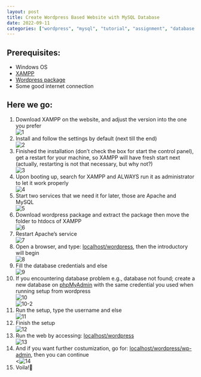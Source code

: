 ```yaml
---
layout: post
title: Create Wordpress Based Website with MySQL Database
date: 2022-09-11
categories: ["wordpress", "mysql", "tutorial", "assignment", "database security"]
---
```


## Prerequisites:
- Windows OS
- [XAMPP](https://www.apachefriends.org/download.html)
- [Wordpress package](https://wordpress.org/download/)
- Some good internet connection

## Here we go:
1.	Download XAMPP on the website, and adjust the version into the one you prefer  
![1](assets/images/posts/2022-09-11-create-wordpress-based-website-with-mysql-database/1.png)
2.	Install and follow the settings by default (next till the end)  
![2](assets/images/posts/2022-09-11-create-wordpress-based-website-with-mysql-database/2.png)
3.	Finished the installation (don’t check the box for start the control panel), get a restart for your machine, so XAMPP will have fresh start next (actually, restarting is not that necessary, but why not?)  
![3](assets/images/posts/2022-09-11-create-wordpress-based-website-with-mysql-database/3.png)
4.	Upon booting up, search for XAMPP and ALWAYS run it as administrator to let it work properly  
![4](assets/images/posts/2022-09-11-create-wordpress-based-website-with-mysql-database/4.png)
5.	Start two services that we need it for later, those are Apache and MySQL  
![5](assets/images/posts/2022-09-11-create-wordpress-based-website-with-mysql-database/5.png)
6.	Download wordpress package and extract the package then move the folder to htdocs of XAMPP  
![6](assets/images/posts/2022-09-11-create-wordpress-based-website-with-mysql-database/6.png)
7.	Restart Apache’s service  
![7](assets/images/posts/2022-09-11-create-wordpress-based-website-with-mysql-database/7.png)
8.	Open a browser, and type: [localhost/wordpress](localhost/wordpress), then the introductory will begin  
![8](assets/images/posts/2022-09-11-create-wordpress-based-website-with-mysql-database/8.png)
9.	Fill the database credentials and else  
![9](assets/images/posts/2022-09-11-create-wordpress-based-website-with-mysql-database/9.png)
10. If you encountering database problem e.g., database not found; create a new database on [phpMyAdmin](localhost/phpmyadmin) with the same credential you used when running setup from wordpress  
![10](assets/images/posts/2022-09-11-create-wordpress-based-website-with-mysql-database/10.png)  
![10-2](assets/images/posts/2022-09-11-create-wordpress-based-website-with-mysql-database/10-2.png)
11. Run the setup, type the username and else  
![11](assets/images/posts/2022-09-11-create-wordpress-based-website-with-mysql-database/11.png)
12. Finish the setup  
![12](assets/images/posts/2022-09-11-create-wordpress-based-website-with-mysql-database/12.png)
13. Run the web by accessing: [localhost/wordpress](localhost/wordpress)  
![13](assets/images/posts/2022-09-11-create-wordpress-based-website-with-mysql-database/13.png)
14. And if you want further costumization, go for: [localhost/wordpress/wp-admin](localhost/wordpress/wp-admin), then you can continue  
<![14](assets/images/posts/2022-09-11-create-wordpress-based-website-with-mysql-database/14.png)
15. Voila!:clap: